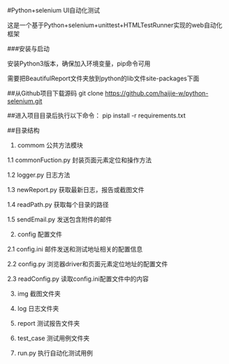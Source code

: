 #Python+selenium UI自动化测试

这是一个基于Python+selenium+unittest+HTMLTestRunner实现的web自动化框架

###安装与启动

安装Python3版本，确保加入环境变量，pip命令可用

需要把BeautifulReport文件夹放到python的lib文件site-packages下面

##从Github项目下载源码
git clone https://github.com/haijie-w/python-selenium.git

##进入项目目录后执行以下命令：
pip install -r requirements.txt

##目录结构
1. commom 公共方法模块

1.1 commonFuction.py 封装页面元素定位和操作方法

1.2 logger.py 日志方法

1.3 newReport.py 获取最新日志，报告或截图文件

1.4 readPath.py 获取每个目录的路径

1.5 sendEmail.py 发送包含附件的邮件

2. config 配置文件

2.1 config.ini 邮件发送和测试地址相关的配置信息

2.2 config.py 浏览器driver和页面元素定位地址的配置文件

2.3 readConfig.py 读取config.ini配置文件中的内容

3. img 截图文件夹

4. log 日志文件夹

5. report 测试报告文件夹

6. test_case 测试用例文件夹

7. run.py 执行自动化测试用例
